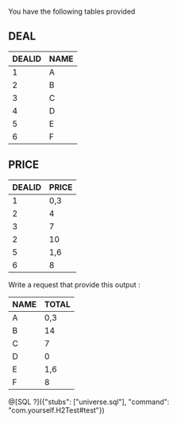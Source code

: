 
You have the following tables provided

DEAL
--------------

DEALID |NAME 
-------|-----
1      |A    
2      |B    
3      |C    
4      |D    
5      |E    
6      |F 

PRICE
--------------

DEALID |PRICE 
-------|------
1      |0,3   
2      |4     
3      |7     
2      |10    
5      |1,6   
6      |8     




Write a request that provide this output :

NAME |TOTAL 
-----|------
A    |0,3   
B    |14    
C    |7     
D    |0     
E    |1,6   
F    |8   


@[SQL ?]({"stubs": ["universe.sql"], "command": "com.yourself.H2Test#test"})
